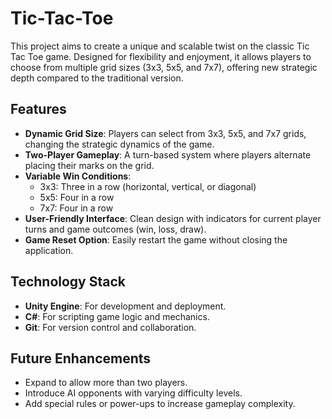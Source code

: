 # Tic-Tac-Toe
This project aims to create a unique and scalable twist on the classic Tic Tac Toe game. Designed for flexibility and enjoyment, it allows players to choose from multiple grid sizes (3x3, 5x5, and 7x7), offering new strategic depth compared to the traditional version.

## Features
- **Dynamic Grid Size**: Players can select from 3x3, 5x5, and 7x7 grids, changing the strategic dynamics of the game.
- **Two-Player Gameplay**: A turn-based system where players alternate placing their marks on the grid.
- **Variable Win Conditions**:
  - 3x3: Three in a row (horizontal, vertical, or diagonal)
  - 5x5: Four in a row
  - 7x7: Four in a row
- **User-Friendly Interface**: Clean design with indicators for current player turns and game outcomes (win, loss, draw).
- **Game Reset Option**: Easily restart the game without closing the application.

## Technology Stack
- **Unity Engine**: For development and deployment.
- **C#**: For scripting game logic and mechanics.
- **Git**: For version control and collaboration.

## Future Enhancements
- Expand to allow more than two players.
- Introduce AI opponents with varying difficulty levels.
- Add special rules or power-ups to increase gameplay complexity.
